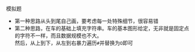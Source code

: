 模拟题

- 第一种思路从头到尾自己画，要考虑每一处特殊细节，很容易错
- 第二种思路，在车的基础上填充字符串。车的基本图形给定，无非就是固定点的字符不一样，而且数据规模也不大。  
  然后，从上到下，从左到右暴力遍历`#`并替换为`O`即可
